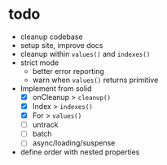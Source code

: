 # todo

- cleanup codebase
- setup site, improve docs
- cleanup within `values()` and `indexes()`
- strict mode
  - better error reporting
  - warn when `values()` returns primitive
- Implement from solid
  - [x] onCleanup > `cleanup()`
  - [x] Index > `indexes()`
  - [x] For > `values()`
  - [ ] untrack
  - [ ] batch
  - [ ] async/loading/suspense
- define order with nested properties
